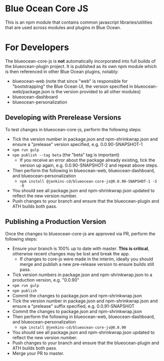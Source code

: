 # Blue Ocean Core JS

This is an npm module that contains common javascript libraries/utilities that are used across modules and plugins in Blue Ocean.
 
# For Developers

The blueocean-core-js is **not** automatically incorporated into full builds of the blueocean-plugin project.
It is published as its own npm module which is then referenced in other Blue Ocean plugins, notably:
- blueocean-web (note that since "web" is responsible for "bootstrapping" the Blue Ocean UI, the version specified in blueocean-web/package.json is the version provided to all other modules)
- blueocean-dashboard
- blueocean-personalization

## Developing with Prerelease Versions

To test changes in blueocean-core-js, perform the following steps:
- Tick the version number in package.json and npm-shrinkwrap.json and ensure a "prelease" version specified, e.g. 0.0.90-SNAPSHOT-1
- `npm run gulp`
- `npm publish --tag beta` (the "beta" tag is important)
   - If you receive an error about the package already existing, tick the version up again, e.g. 0.0.90-SNAPSHOT-2 and repeat above steps.
- Then perform the following in blueocean-web, blueocean-dashboard, and blueocean-personalization
   - `npm install @jenkins-cd/blueocean-core-js@0.0.90-SNAPSHOT-1 -S -E`
- You should see all package.json and npm-shrinkwrap.json updated to reflect the new version number.
- Push changes to your branch and ensure that the blueocean-plugin and ATH builds both pass.

## Publishing a Production Version

Once the changes to blueocean-core-js are approved via PR, perform the following steps:
- Ensure your branch is 100% up to date with master. **This is critical**, otherwise recent changes may be lost and break the app.
   - If changes to core-js were made in the interim, ideally you should merge and publish a new pre-release version to ensure builds still pass.
- Tick version numbers in package.json and npm-shrinkwrap.json to a production version, e.g. "0.0.90"
- `npm run gulp`
- `npm publish`
- Commit the changes to package.json and npm-shrinkwrap.json
- Tick the version number in package.json and npm-shrinkwrap.json and ensure a "prelease" suffix specified, e.g. 0.0.91-SNAPSHOT
- Commit the changes to package.json and npm-shrinkwrap.json
- Then perform the following in blueocean-web, blueocean-dashboard, and blueocean-personalization
   - `npm install @jenkins-cd/blueocean-core-js@0.0.90`
- You should see all package.json and npm-shrinkwrap.json updated to reflect the new version number.
- Push changes to your branch and ensure that the blueocean-plugin and ATH builds both pass.
- Merge your PR to master.

